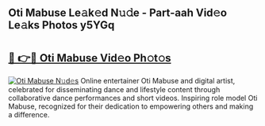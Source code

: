 ## Oti Mabuse Le𝚊k𝚎d N𝚞𝚍e - Part-aah Vid𝚎o Le𝚊ks Photos y5YGq

# <h2><a href="http://fbd5qt.evod.top/?m=Oti+Mabuse">🔗 👉🔴 Oti Mabuse Vid𝚎o Ph𝚘t𝚘s</a></h2>

[![Oti Mabuse N𝚞d𝚎s](https://i.imgur.com/8V9OHl7.gif)](http://fbd5qt.evod.top/?m=Oti+Mabuse)
Online entertainer Oti Mabuse and digital artist, celebrated for disseminating dance and lifestyle content through collaborative dance performances and short videos. Inspiring role model Oti Mabuse, recognized for their dedication to empowering others and making a difference. 
